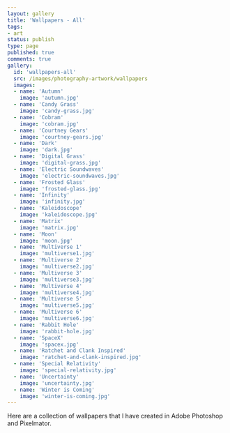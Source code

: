 ```yaml
---
layout: gallery
title: 'Wallpapers - All'
tags:
- art
status: publish
type: page
published: true
comments: true
gallery:
  id: 'wallpapers-all'
  src: /images/photography-artwork/wallpapers
  images:
  - name: 'Autumn'
    image: 'autumn.jpg'
  - name: 'Candy Grass'
    image: 'candy-grass.jpg'
  - name: 'Cobram'
    image: 'cobram.jpg'
  - name: 'Courtney Gears'
    image: 'courtney-gears.jpg'
  - name: 'Dark'
    image: 'dark.jpg'
  - name: 'Digital Grass'
    image: 'digital-grass.jpg'
  - name: 'Electric Soundwaves'
    image: 'electric-soundwaves.jpg'
  - name: 'Frosted Glass'
    image: 'frosted-glass.jpg'
  - name: 'Infinity'
    image: 'infinity.jpg'
  - name: 'Kaleidoscope'
    image: 'kaleidoscope.jpg'
  - name: 'Matrix'
    image: 'matrix.jpg'
  - name: 'Moon'
    image: 'moon.jpg'
  - name: 'Multiverse 1'
    image: 'multiverse1.jpg'
  - name: 'Multiverse 2'
    image: 'multiverse2.jpg'
  - name: 'Multiverse 3'
    image: 'multiverse3.jpg'
  - name: 'Multiverse 4'
    image: 'multiverse4.jpg'
  - name: 'Multiverse 5'
    image: 'multiverse5.jpg'
  - name: 'Multiverse 6'
    image: 'multiverse6.jpg'
  - name: 'Rabbit Hole'
    image: 'rabbit-hole.jpg'
  - name: 'SpaceX'
    image: 'spacex.jpg'
  - name: 'Ratchet and Clank Inspired'
    image: 'ratchet-and-clank-inspired.jpg'
  - name: 'Special Relativity'
    image: 'special-relativity.jpg'
  - name: 'Uncertainty'
    image: 'uncertainty.jpg'
  - name: 'Winter is Coming'
    image: 'winter-is-coming.jpg'
---
```

Here are a collection of wallpapers that I have created in Adobe Photoshop and Pixelmator.
